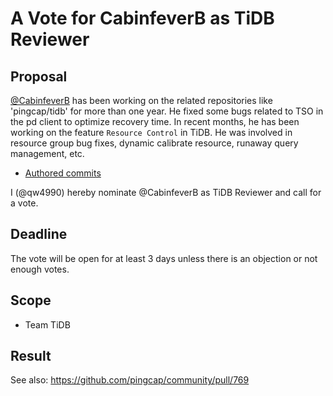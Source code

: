 # A Vote for CabinfeverB as TiDB Reviewer

## Proposal

[@CabinfeverB](https://github.com/CabinfeverB) has been working on the related repositories like 'pingcap/tidb' for more than one year. ​He fixed some bugs related to TSO in the pd client to optimize recovery time. In recent months, he has been working on the feature `Resource Control` in TiDB. He was involved in resource group bug fixes, dynamic calibrate resource, runaway query management, etc.

* [Authored commits](https://github.com/pingcap/tidb/commits?author=CabinfeverB)

I (@qw4990) hereby nominate @CabinfeverB as TiDB Reviewer and call for a vote.

## Deadline

The vote will be open for at least 3 days unless there is an objection or not enough votes.

## Scope

* Team TiDB

## Result

See also: https://github.com/pingcap/community/pull/769